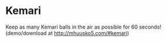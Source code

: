 Kemari
======
Keep as many Kemari balls in the air as possible for 60 seconds! (demo/download at http://mhuusko5.com/#kemari)
